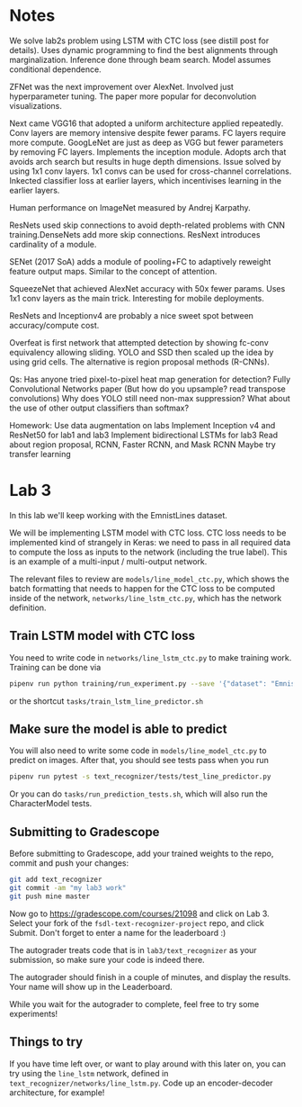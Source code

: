 # Notes
We solve lab2s problem using LSTM with CTC loss (see distill post for details). Uses dynamic programming to find the best alignments through marginalization. Inference done through beam search. Model assumes conditional dependence.

ZFNet was the next improvement over AlexNet. Involved just hyperparameter tuning. The paper more popular for deconvolution visualizations.

Next came VGG16 that adopted a uniform architecture applied repeatedly. Conv layers are memory intensive despite fewer params. FC layers require more compute.
GoogLeNet are just as deep as VGG but fewer parameters by removing FC layers. Implements the inception module. Adopts arch that avoids arch search but results in huge depth dimensions. Issue solved by using 1x1 conv layers. 1x1 convs can be used for cross-channel correlations. Inkected classifier loss at earlier layers, which incentivises learning in the earlier layers.

Human performance on ImageNet measured by Andrej Karpathy. 

ResNets used skip connections to avoid depth-related problems with CNN training.DenseNets add more skip connections. ResNext introduces cardinality of a module. 

SENet (2017 SoA) adds a module of pooling+FC to adaptively reweight feature output maps. Similar to the concept of attention. 

SqueezeNet that achieved AlexNet accuracy with 50x fewer params. Uses 1x1 conv layers as the main trick. Interesting for mobile deployments. 

ResNets and Inceptionv4 are probably a nice sweet spot between accuracy/compute cost. 

Overfeat is first network that attempted detection by showing fc-conv equivalency allowing sliding. YOLO and SSD then scaled up the idea by using grid cells. The alternative is region proposal methods (R-CNNs). 

Qs: Has anyone tried pixel-to-pixel heat map generation for detection? Fully Convolutional Networks paper (But how do you upsample? read transpose convolutions)
    Why does YOLO still need non-max suppression? 
    What about the use of other output classifiers than softmax? 
    
Homework:
    Use data augmentation on labs
    Implement Inception v4 and ResNet50 for lab1 and lab3 
    Implement bidirectional LSTMs for lab3
    Read about region proposal, RCNN, Faster RCNN, and Mask RCNN
    Maybe try transfer learning

# Lab 3

In this lab we'll keep working with the EmnistLines dataset.

We will be implementing LSTM model with CTC loss.
CTC loss needs to be implemented kind of strangely in Keras: we need to pass in all required data to compute the loss as inputs to the network (including the true label).
This is an example of a multi-input / multi-output network.

The relevant files to review are `models/line_model_ctc.py`, which shows the batch formatting that needs to happen for the CTC loss to be computed inside of the network, `networks/line_lstm_ctc.py`, which has the network definition.

## Train LSTM model with CTC loss

You need to write code in `networks/line_lstm_ctc.py` to make training work.
Training can be done via

```sh
pipenv run python training/run_experiment.py --save '{"dataset": "EmnistLinesDataset", "model": "LineModelCtc", "network": "line_lstm_ctc"}'
```

or the shortcut `tasks/train_lstm_line_predictor.sh`

## Make sure the model is able to predict

You will also need to write some code in `models/line_model_ctc.py` to predict on images.
After that, you should see tests pass when you run

```sh
pipenv run pytest -s text_recognizer/tests/test_line_predictor.py
```

Or you can do `tasks/run_prediction_tests.sh`, which will also run the CharacterModel tests.

## Submitting to Gradescope

Before submitting to Gradescope, add your trained weights to the repo, commit and push your changes:

```sh
git add text_recognizer
git commit -am "my lab3 work"
git push mine master
```

Now go to https://gradescope.com/courses/21098 and click on Lab 3.
Select your fork of the `fsdl-text-recognizer-project` repo, and click Submit.
Don't forget to enter a name for the leaderboard :)

The autograder treats code that is in `lab3/text_recognizer` as your submission, so make sure your code is indeed there.

The autograder should finish in a couple of minutes, and display the results.
Your name will show up in the Leaderboard.

While you wait for the autograder to complete, feel free to try some experiments!

## Things to try

If you have time left over, or want to play around with this later on, you can try using the `line_lstm` network, defined in `text_recognizer/networks/line_lstm.py`.
Code up an encoder-decoder architecture, for example!
